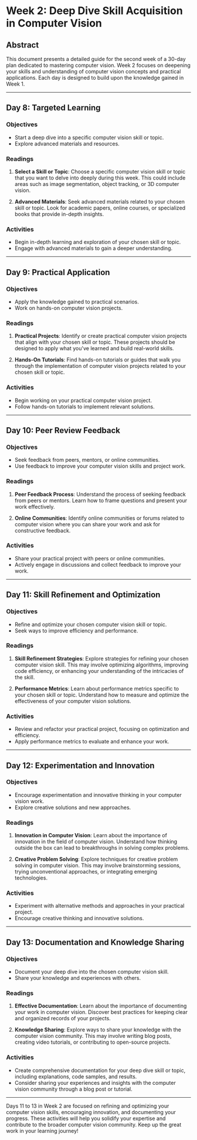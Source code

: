 
# Week 2: Deep Dive Skill Acquisition in Computer Vision

## Abstract

This document presents a detailed guide for the second week of a 30-day plan dedicated to mastering computer vision. Week 2 focuses on deepening your skills and understanding of computer vision concepts and practical applications. Each day is designed to build upon the knowledge gained in Week 1.

---

## Day 8: Targeted Learning

### Objectives

- Start a deep dive into a specific computer vision skill or topic.
- Explore advanced materials and resources.

### Readings

1. **Select a Skill or Topic**: Choose a specific computer vision skill or topic that you want to delve into deeply during this week. This could include areas such as image segmentation, object tracking, or 3D computer vision.

2. **Advanced Materials**: Seek advanced materials related to your chosen skill or topic. Look for academic papers, online courses, or specialized books that provide in-depth insights.

### Activities

- Begin in-depth learning and exploration of your chosen skill or topic.
- Engage with advanced materials to gain a deeper understanding.

---

## Day 9: Practical Application

### Objectives

- Apply the knowledge gained to practical scenarios.
- Work on hands-on computer vision projects.

### Readings

1. **Practical Projects**: Identify or create practical computer vision projects that align with your chosen skill or topic. These projects should be designed to apply what you've learned and build real-world skills.

2. **Hands-On Tutorials**: Find hands-on tutorials or guides that walk you through the implementation of computer vision projects related to your chosen skill or topic.

### Activities

- Begin working on your practical computer vision project.
- Follow hands-on tutorials to implement relevant solutions.

---

## Day 10: Peer Review Feedback

### Objectives

- Seek feedback from peers, mentors, or online communities.
- Use feedback to improve your computer vision skills and project work.

### Readings

1. **Peer Feedback Process**: Understand the process of seeking feedback from peers or mentors. Learn how to frame questions and present your work effectively.

2. **Online Communities**: Identify online communities or forums related to computer vision where you can share your work and ask for constructive feedback.

### Activities

- Share your practical project with peers or online communities.
- Actively engage in discussions and collect feedback to improve your work.

---

## Day 11: Skill Refinement and Optimization

### Objectives

- Refine and optimize your chosen computer vision skill or topic.
- Seek ways to improve efficiency and performance.

### Readings

1. **Skill Refinement Strategies**: Explore strategies for refining your chosen computer vision skill. This may involve optimizing algorithms, improving code efficiency, or enhancing your understanding of the intricacies of the skill.

2. **Performance Metrics**: Learn about performance metrics specific to your chosen skill or topic. Understand how to measure and optimize the effectiveness of your computer vision solutions.

### Activities

- Review and refactor your practical project, focusing on optimization and efficiency.
- Apply performance metrics to evaluate and enhance your work.

---

## Day 12: Experimentation and Innovation

### Objectives

- Encourage experimentation and innovative thinking in your computer vision work.
- Explore creative solutions and new approaches.

### Readings

1. **Innovation in Computer Vision**: Learn about the importance of innovation in the field of computer vision. Understand how thinking outside the box can lead to breakthroughs in solving complex problems.

2. **Creative Problem Solving**: Explore techniques for creative problem solving in computer vision. This may involve brainstorming sessions, trying unconventional approaches, or integrating emerging technologies.

### Activities

- Experiment with alternative methods and approaches in your practical project.
- Encourage creative thinking and innovative solutions.

---

## Day 13: Documentation and Knowledge Sharing

### Objectives

- Document your deep dive into the chosen computer vision skill.
- Share your knowledge and experiences with others.

### Readings

1. **Effective Documentation**: Learn about the importance of documenting your work in computer vision. Discover best practices for keeping clear and organized records of your projects.

2. **Knowledge Sharing**: Explore ways to share your knowledge with the computer vision community. This may involve writing blog posts, creating video tutorials, or contributing to open-source projects.

### Activities

- Create comprehensive documentation for your deep dive skill or topic, including explanations, code samples, and results.
- Consider sharing your experiences and insights with the computer vision community through a blog post or tutorial.

---

Days 11 to 13 in Week 2 are focused on refining and optimizing your computer vision skills, encouraging innovation, and documenting your progress. These activities will help you solidify your expertise and contribute to the broader computer vision community. Keep up the great work in your learning journey!
